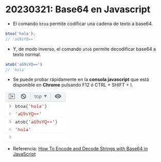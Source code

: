 # 20230321: Base64 en Javascript

- El comando `btoa` permite codificar una cadena de texto a base64.

```js
btoa('hola');
// 'aG9sYQ=='
```

- Y, de modo inverso, el comando `atob` permite decodificar base64 a texto normal.

```js
atob('aG9sYQ==')
// 'hola'
```

- Se puede probar rápidamente en la **consola javascript** que está disponible en **Chrome** pulsando F12 ó CTRL + SHIFT + I.

![](20230322-javascript-base64.png)

- Referencia: [How To Encode and Decode Strings with Base64 in JavaScript](https://www.digitalocean.com/community/tutorials/how-to-encode-and-decode-strings-with-base64-in-javascript)